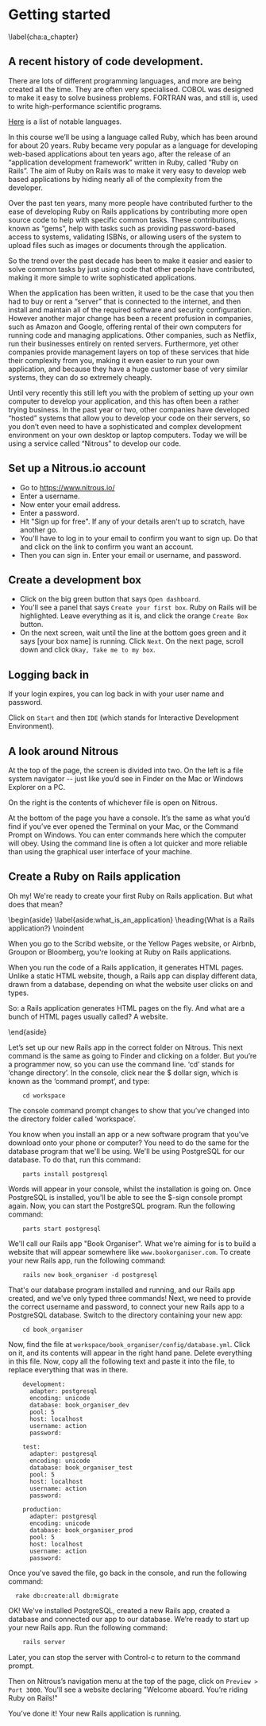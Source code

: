 # Getting started
\label{cha:a_chapter}


## A recent history of code development. 

There are lots of different programming languages, and more are being created all the time. They are often very specialised. COBOL was designed to make it easy to solve business problems. FORTRAN was, and still is, used to write high-performance scientific programs.

[Here](http://en.wikipedia.org/wiki/List_of_programming_languages) is a list of notable languages.



In this course we’ll be using a language called Ruby, which has been around for about 20 years. Ruby became very popular as a language for developing web-based applications about ten years ago, after the release of an “application development framework” written in Ruby, called “Ruby on Rails”. The aim of Ruby on Rails was to make it very easy to develop web based applications by hiding nearly all of the complexity from the developer.

Over the past ten years, many more people have contributed further to the ease of developing Ruby on Rails applications by contributing more open source code to help with specific common tasks. These contributions, known as “gems”, help with tasks such as providing password-based access to systems, validating ISBNs, or allowing users of the system to upload files such as images or documents through the application.

So the trend over the past decade has been to make it easier and easier to solve common tasks by just using code that other people have contributed, making it more simple to write sophisticated applications.

When the application has been written, it used to be the case that you then had to buy or rent a “server” that is connected to the internet, and then install and maintain all of the required software and security configuration. However another major change has been a recent profusion in companies, such as Amazon and Google, offering rental of their own computers for running code and managing applications. Other companies, such as Netflix, run their businesses entirely on rented servers. Furthermore, yet other companies provide management layers on top of these services that hide their complexity from you, making it even easier to run your own application, and because they have a huge customer base of very similar systems, they can do so extremely cheaply.

Until very recently this still left you with the problem of setting up your own computer to develop your application, and this has often been a rather trying business. In the past year or two, other companies have developed “hosted” systems that allow you to develop your code on their servers, so you don’t even need to have a sophisticated and complex development environment on your own desktop or laptop computers. Today we will be using a service called “Nitrous” to develop our code.




## Set up a Nitrous.io account

* Go to https://www.nitrous.io/
* Enter a username. 
* Now enter your email address. 
* Enter a password. 
* Hit "Sign up for free". If any of your details aren't up to scratch, have another go.
* You'll have to log in to your email to confirm you want to sign up. Do that and click on the link to confirm you want an account. 
* Then you can sign in. Enter your email or username, and password. 


## Create a development box

* Click on the big green button that says `Open dashboard`.
* You'll see a panel that says `Create your first box`. Ruby on Rails will be highlighted. Leave everything as it is, and click the orange `Create Box` button. 
* On the next screen, wait until the line at the bottom goes green and it says [your box name] is running. Click `Next`. On the next page, scroll down and click `Okay, Take me to my box`. 

## Logging back in

If your login expires, you can log back in with your user name and password. 

Click on `Start` and then `IDE` (which stands for Interactive Development Environment).

## A look around Nitrous

At the top of the page, the screen is divided into two. On the left is a file system navigator -- just like you’d see in Finder on the Mac or Windows Explorer on a PC. 

On the right is the contents of whichever file is open on Nitrous. 

At the bottom of the page you have a console. It’s the same as what you’d find if you’ve ever opened the Terminal on your Mac, or the Command Prompt on Windows. You can enter commands here which the computer will obey. Using the command line is often a lot quicker and more reliable than using the graphical user interface of your machine. 

## Create a Ruby on Rails application  

Oh my! We're ready to create your first Ruby on Rails application. But what does that mean? 

\begin{aside}
\label{aside:what_is_an_application}
\heading{What is a Rails application?}
\noindent 

When you go to the Scribd website, or the Yellow Pages website, or Airbnb, Groupon or Bloomberg, you're looking at Ruby on Rails applications. 

When you run the code of a Rails application, it generates HTML pages. Unlike a static HTML website, though, a Rails app can display different data, drawn from a database, depending on what the website user clicks on and types. 

So: a Rails application generates HTML pages on the fly. And what are a bunch of HTML pages usually called? A website. 

\end{aside}

Let’s set up our new Rails app in the correct folder on Nitrous. This next command is the same as going to Finder and clicking on a folder. But you’re a programmer now, so you can use the command line. ‘cd’ stands for ‘change directory’. In the console, click near the $ dollar sign, which is known as the ‘command prompt’, and type:  
```
    cd workspace
```
The console command prompt changes to show that you’ve changed into the directory folder called ‘workspace’. 

You know when you install an app or a new software program that you've download onto your phone or computer?  You need to do the same for the database program that we'll be using. We'll be using PostgreSQL for our database. To do that, run this command:  

```
    parts install postgresql
```

Words will appear in your console, whilst the installation is going on. Once PostgreSQL is installed, you'll be able to see the $-sign console prompt again. Now, you can start the PostgreSQL program. Run the following command:

```
    parts start postgresql
```

We'll call our Rails app "Book Organiser". What we're aiming for is to build a website that will appear somewhere like `www.bookorganiser.com`. To create your new Rails app, run the following command:

```
    rails new book_organiser -d postgresql
```

That's our database program installed and running, and our Rails app created, and we've only typed three commands! Next, we need to provide the correct username and password, to connect your new Rails app to a PostgreSQL database. 
Switch to the directory containing your new app:
```
    cd book_organiser    
```

Now, find the file at `workspace/book_organiser/config/database.yml`. Click on it, and its contents will appear in the right hand pane. Delete everything in this file. Now, copy all the following text and paste it into the file, to replace everything that was in there. 
```
    development:
      adapter: postgresql
      encoding: unicode
      database: book_organiser_dev
      pool: 5
      host: localhost
      username: action
      password:

    test:
      adapter: postgresql
      encoding: unicode
      database: book_organiser_test
      pool: 5
      host: localhost
      username: action
      password:

    production:
      adapter: postgresql
      encoding: unicode
      database: book_organiser_prod
      pool: 5
      host: localhost
      username: action
      password:
```

Once you've saved the file, go back in the console, and run the following command:

```
  rake db:create:all db:migrate
```

OK! We've installed PostgreSQL, created a new Rails app, created a database and connected our app to our database. We’re ready to start up your new Rails app. Run the following command: 

```ruby
    rails server
```

Later, you can stop the server with Control-c to return to the command prompt.

Then on Nitrous’s navigation menu at the top of the page, click on `Preview > Port 3000`. You'll see a website declaring "Welcome aboard.
You’re riding Ruby on Rails!"

You’ve done it! Your new Rails application is running. 

